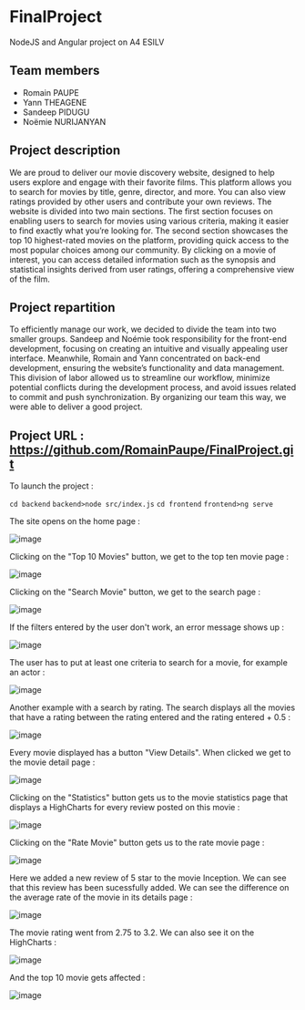 # FinalProject
NodeJS and Angular project on A4 ESILV

## Team members
- Romain PAUPE
- Yann THEAGENE
- Sandeep PIDUGU
- Noëmie NURIJANYAN

## Project description
We are proud to deliver our movie discovery website, designed to help users explore and engage with their favorite films. This platform allows you to search for movies by title, genre, director, and more. You can also view ratings provided by other users and contribute your own reviews. The website is divided into two main sections. The first section focuses on enabling users to search for movies using various criteria, making it easier to find exactly what you’re looking for. The second section showcases the top 10 highest-rated movies on the platform, providing quick access to the most popular choices among our community. By clicking on a movie of interest, you can access detailed information such as the synopsis and statistical insights derived from user ratings, offering a comprehensive view of the film.

## Project repartition
To efficiently manage our work, we decided to divide the team into two smaller groups. Sandeep and Noémie took responsibility for the front-end development, focusing on creating an intuitive and visually appealing user interface. Meanwhile, Romain and Yann concentrated on back-end development, ensuring the website’s functionality and data management. This division of labor allowed us to streamline our workflow, minimize potential conflicts during the development process, and avoid issues related to commit and push synchronization. By organizing our team this way, we were able to deliver a good project.

## Project URL : https://github.com/RomainPaupe/FinalProject.git

To launch the project : 

`cd backend`
`backend>node src/index.js`
`cd frontend`
`frontend>ng serve`

The site opens on the home page : 

![image](https://github.com/user-attachments/assets/4b53902e-61a3-4fca-9206-dcdd4f867b5b)

Clicking on the "Top 10 Movies" button, we get to the top ten movie page : 

![image](https://github.com/user-attachments/assets/31fe1df1-a151-468f-af7e-8c3a7c9017b4)

Clicking on the "Search Movie" button, we get to the search page : 

![image](https://github.com/user-attachments/assets/c537feaf-567e-4b12-8064-e2af2388f803)

If the filters entered by the user don't work, an error message shows up :

![image](https://github.com/user-attachments/assets/d5518765-a2cc-4086-b142-e6fa08271e5d)

The user has to put at least one criteria to search for a movie, for example an actor : 

![image](https://github.com/user-attachments/assets/82f7d410-c0ec-4427-b02c-e5168eba4fbb)

Another example with a search by rating. The search displays all the movies that have a rating between the rating entered and the rating entered + 0.5 :

![image](https://github.com/user-attachments/assets/7e6356cc-0993-40cd-ab5b-76bdd2bb0a9a)

Every movie displayed has a button "View Details". When clicked we get to the movie detail page : 

![image](https://github.com/user-attachments/assets/b4c1a08b-6196-45e7-968d-f54d7fabb15b)

Clicking on the "Statistics" button gets us to the movie statistics page that displays a HighCharts for every review posted on this movie : 

![image](https://github.com/user-attachments/assets/8d073819-32c2-4c68-93f3-78353f50c477)

Clicking on the "Rate Movie" button gets us to the rate movie page : 

![image](https://github.com/user-attachments/assets/a9e589a6-3a9e-41b7-aa8d-d453dc42dd7c)

Here we added a new review of 5 star to the movie Inception. We can see that this review has been sucessfully added. We can see the difference on the average rate of the movie in its details page : 

![image](https://github.com/user-attachments/assets/648b213d-2a33-4dd0-8959-b6f83b2369aa)

The movie rating went from 2.75 to 3.2. We can also see it on the HighCharts : 

![image](https://github.com/user-attachments/assets/4986c271-6b72-49e5-a53a-d904750fa1f4)

And the top 10 movie gets affected : 

![image](https://github.com/user-attachments/assets/dc4e6caa-a298-4f29-b742-0e6143bbba67)


